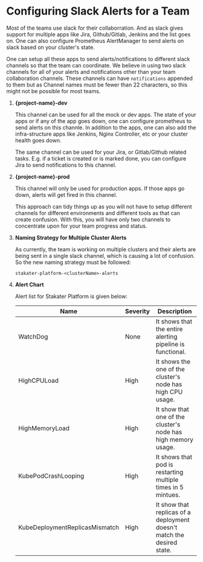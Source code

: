 # Configuring Slack Alerts for a Team

Most of the teams use slack for their collaborration. And as slack gives support for multiple apps like Jira, Github/Gitlab, Jenkins and the list goes on. One can also configure Prometheus AlertManager to send alerts on slack based on your cluster's state.

One can setup all these apps to send alerts/notifications to different slack channels so that the team can coordinate. We believe in using two slack channels for all of your alerts and notifications other than your team collaboration channels. These channels can have `notifications` appended to them but as Channel names must be fewer than 22 characters, so this might not be possible for most teams.

1. **{project-name}-dev**

    This channel can be used for all the mock or dev apps. The state of your apps or if any of the app goes down, one can configure prometheus to send alerts on this channle. In addition to the apps, one can also add the infra-structure apps like Jenkins, Nginx Controller, etc or your cluster health goes down.

    The same channel can be used for your Jira, or Gitlab/Github related tasks. E.g. if a ticket is created or is marked done, you can configure Jira to send notifications to this channel.

2. **{project-name}-prod**

    This channel will only be used for production apps. If those apps go down, alerts will get fired in this channel.

    This approach can tidy things up as you will not have to setup different channels for different environments and different tools as that can create confusion. With this, you will have only two channels to concentrate upon for your team progress and status.

3. **Naming Strategy for Multiple Cluster Alerts**

    As currently, the team is working on multiple clusters and their alerts are being sent in a single slack channel, which is causing a lot of confusion. So the new naming strategy must be followed:

    ```
    stakater-platform-<clusterName>-alerts
    ```
4. **Alert Chart**

   Alert list for Stakater Platform is given below:


   | Name | Severity | Description |
   |---|---|---|
   | WatchDog | None | It shows that the entire alerting pipeline is functional. |
   | HighCPULoad | High | It shows the one of the cluster's node has high CPU usage. |
   | HighMemoryLoad | High | It show that one of the cluster's node has high memory usage.|
   | KubePodCrashLooping | High | It shows that pod is restarting multiple times in 5 mintues. |
   | KubeDeploymentReplicasMismatch | High | It show that replicas of a deployment doesn't match the desired state. |
